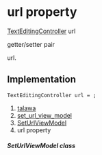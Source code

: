 
<div>

# url property

</div>


[TextEditingController](https://api.flutter.dev/flutter/widgets/TextEditingController-class.html)
url


getter/setter pair




url.



## Implementation

``` language-dart
TextEditingController url = ;
```







1.  [talawa](../../index.html)
2.  [set_url_view_model](../../view_model_pre_auth_view_models_set_url_view_model/)
3.  [SetUrlViewModel](../../view_model_pre_auth_view_models_set_url_view_model/SetUrlViewModel-class.html)
4.  url property

##### SetUrlViewModel class







